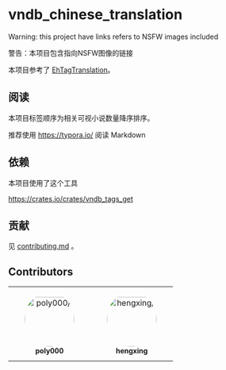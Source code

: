 # vndb_chinese_translation

Warning: this project have links refers to NSFW images included

警告：本项目包含指向NSFW图像的链接

本项目参考了 [EhTagTranslation](https://github.com/EhTagTranslation/Database)。

## 阅读

本项目标签顺序为相关可视小说数量降序排序。

推荐使用 https://typora.io/ 阅读 Markdown

## 依赖

本项目使用了这个工具

https://crates.io/crates/vndb_tags_get

## 贡献

见 [contributing.md](contributing.md) 。

## Contributors

<table>
<tr>
    <td align="center" style="word-wrap: break-word; width: 150.0; height: 150.0">
        <a href=https://github.com/poly000>
            <img src=https://avatars.githubusercontent.com/u/34085039?v=4 width="100;"  style="border-radius:50%;align-items:center;justify-content:center;overflow:hidden;padding-top:10px" alt=poly000/>
            <br />
            <sub style="font-size:14px"><b>poly000</b></sub>
        </a>
    </td>
    <td align="center" style="word-wrap: break-word; width: 150.0; height: 150.0">
        <a href=https://github.com/star-hengxing>
            <img src=https://avatars.githubusercontent.com/u/53806459?v=4 width="100;"  style="border-radius:50%;align-items:center;justify-content:center;overflow:hidden;padding-top:10px" alt=hengxing/>
            <br />
            <sub style="font-size:14px"><b>hengxing</b></sub>
        </a>
    </td>
</tr>
</table>
